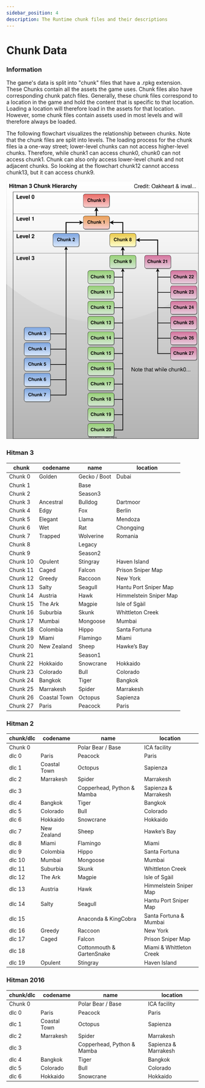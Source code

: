 ```yaml
---
sidebar_position: 4
description: The Runtime chunk files and their descriptions
---
```


# Chunk Data

### Information

The game's data is split into "chunk" files that have a .rpkg extension. These Chunks contain all the assets the game uses. Chunk files also have corresponding chunk patch files. Generally, these chunk files correspond to a location in the game and hold the content that is specific to that location. Loading a location will therefore load in the assets for that location. However, some chunk files contain assets used in most levels and will therefore always be loaded.

The following flowchart visualizes the relationship between chunks. Note that the chunk files are split into levels. The loading process for the chunk files ia a one-way street; lower-level chunks can not access higher-level chunks. Therefore, while chunk1 can access chunk0, chunk0 can not access chunk1. Chunk can also only access lower-level chunk and not adjacent chunks. So looking at the flowchart chunk12 cannot access chunk13, but it can access chunk9.

![Chunk Diagram](../assets/Chunk_Data_Diagram.svg)

### Hitman 3

| chunk    | codename     | name         | location               |
| -------- | ------------ | ------------ | ---------------------- |
| Chunk 0  | Golden       | Gecko / Boot | Dubai                  |
| Chunk 1  |              | Base         |                        |
| Chunk 2  |              | Season3      |                        |
| Chunk 3  | Ancestral    | Bulldog      | Dartmoor               |
| Chunk 4  | Edgy         | Fox          | Berlin                 |
| Chunk 5  | Elegant      | Llama        | Mendoza                |
| Chunk 6  | Wet          | Rat          | Chongqing              |
| Chunk 7  | Trapped      | Wolverine    | Romania                |
| Chunk 8  |              | Legacy       |                        |
| Chunk 9  |              | Season2      |                        |
| Chunk 10 | Opulent      | Stingray     | Haven Island           |
| Chunk 11 | Caged        | Falcon       | Prison Sniper Map      |
| Chunk 12 | Greedy       | Raccoon      | New York               |
| Chunk 13 | Salty        | Seagull      | Hantu Port Sniper Map  |
| Chunk 14 | Austria      | Hawk         | Himmelstein Sniper Map |
| Chunk 15 | The Ark      | Magpie       | Isle of Sgàil          |
| Chunk 16 | Suburbia     | Skunk        | Whittleton Creek       |
| Chunk 17 | Mumbai       | Mongoose     | Mumbai                 |
| Chunk 18 | Colombia     | Hippo        | Santa Fortuna          |
| Chunk 19 | Miami        | Flamingo     | Miami                  |
| Chunk 20 | New Zealand  | Sheep        | Hawke’s Bay            |
| Chunk 21 |              | Season1      |                        |
| Chunk 22 | Hokkaido     | Snowcrane    | Hokkaido               |
| Chunk 23 | Colorado     | Bull         | Colorado               |
| Chunk 24 | Bangkok      | Tiger        | Bangkok                |
| Chunk 25 | Marrakesh    | Spider       | Marrakesh              |
| Chunk 26 | Coastal Town | Octopus      | Sapienza               |
| Chunk 27 | Paris        | Peacock      | Paris                  |

### Hitman 2

| chunk/dlc | codename     | name                       | location                 |
| --------- | ------------ | -------------------------- | ------------------------ |
| Chunk 0   |              | Polar Bear / Base          | ICA facility             |
| dlc 0     | Paris        | Peacock                    | Paris                    |
| dlc 1     | Coastal Town | Octopus                    | Sapienza                 |
| dlc 2     | Marrakesh    | Spider                     | Marrakesh                |
| dlc 3     |              | Copperhead, Python & Mamba | Sapienza & Marrakesh     |
| dlc 4     | Bangkok      | Tiger                      | Bangkok                  |
| dlc 5     | Colorado     | Bull                       | Colorado                 |
| dlc 6     | Hokkaido     | Snowcrane                  | Hokkaido                 |
| dlc 7     | New Zealand  | Sheep                      | Hawke’s Bay              |
| dlc 8     | Miami        | Flamingo                   | Miami                    |
| dlc 9     | Colombia     | Hippo                      | Santa Fortuna            |
| dlc 10    | Mumbai       | Mongoose                   | Mumbai                   |
| dlc 11    | Suburbia     | Skunk                      | Whittleton Creek         |
| dlc 12    | The Ark      | Magpie                     | Isle of Sgàil            |
| dlc 13    | Austria      | Hawk                       | Himmelstein Sniper Map   |
| dlc 14    | Salty        | Seagull                    | Hantu Port Sniper Map    |
| dlc 15    |              | Anaconda & KingCobra       | Santa Fortuna & Mumbai   |
| dlc 16    | Greedy       | Raccoon                    | New York                 |
| dlc 17    | Caged        | Falcon                     | Prison Sniper Map        |
| dlc 18    |              | Cottonmouth & GartenSnake  | Miami & Whittleton Creek |
| dlc 19    | Opulent      | Stingray                   | Haven Island             |

### Hitman 2016

| chunk/dlc | codename     | name                       | location             |
| --------- | ------------ | -------------------------- | -------------------- |
| Chunk 0   |              | Polar Bear / Base          | ICA facility         |
| dlc 0     | Paris        | Peacock                    | Paris                |
| dlc 1     | Coastal Town | Octopus                    | Sapienza             |
| dlc 2     | Marrakesh    | Spider                     | Marrakesh            |
| dlc 3     |              | Copperhead, Python & Mamba | Sapienza & Marrakesh |
| dlc 4     | Bangkok      | Tiger                      | Bangkok              |
| dlc 5     | Colorado     | Bull                       | Colorado             |
| dlc 6     | Hokkaido     | Snowcrane                  | Hokkaido             |
